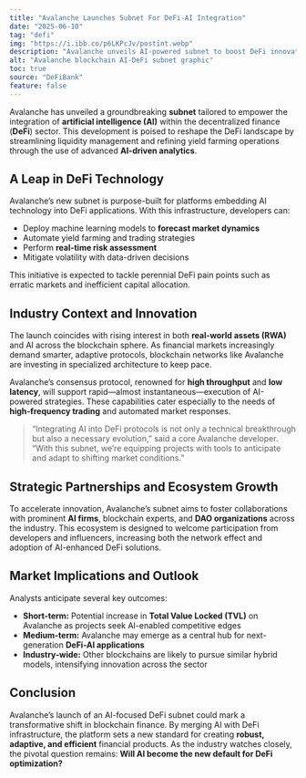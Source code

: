 ```yaml
---
title: "Avalanche Launches Subnet For DeFi-AI Integration"
date: "2025-06-10"
tag: "defi"
img: "https://i.ibb.co/p6LKPcJv/postint.webp"
description: "Avalanche unveils AI-powered subnet to boost DeFi innovation and yield strategies"
alt: "Avalanche blockchain AI-DeFi subnet graphic"
toc: true
source: "DeFiBank"
feature: false
---
```


Avalanche has unveiled a groundbreaking **subnet** tailored to empower the integration of **artificial intelligence (AI)** within the decentralized finance (**DeFi**) sector. This development is poised to reshape the DeFi landscape by streamlining liquidity management and refining yield farming operations through the use of advanced **AI-driven analytics**.

## A Leap in DeFi Technology

Avalanche’s new subnet is purpose-built for platforms embedding AI technology into DeFi applications. With this infrastructure, developers can:

- Deploy machine learning models to **forecast market dynamics**
- Automate yield farming and trading strategies
- Perform **real-time risk assessment**
- Mitigate volatility with data-driven decisions

This initiative is expected to tackle perennial DeFi pain points such as erratic markets and inefficient capital allocation.

## Industry Context and Innovation

The launch coincides with rising interest in both **real-world assets (RWA)** and AI across the blockchain sphere. As financial markets increasingly demand smarter, adaptive protocols, blockchain networks like Avalanche are investing in specialized architecture to keep pace.

Avalanche’s consensus protocol, renowned for **high throughput** and **low latency**, will support rapid—almost instantaneous—execution of AI-powered strategies. These capabilities cater especially to the needs of **high-frequency trading** and automated market responses.

> “Integrating AI into DeFi protocols is not only a technical breakthrough but also a necessary evolution,” said a core Avalanche developer. “With this subnet, we’re equipping projects with tools to anticipate and adapt to shifting market conditions.”

## Strategic Partnerships and Ecosystem Growth

To accelerate innovation, Avalanche’s subnet aims to foster collaborations with prominent **AI firms**, blockchain experts, and **DAO organizations** across the industry. This ecosystem is designed to welcome participation from developers and influencers, increasing both the network effect and adoption of AI-enhanced DeFi solutions.

## Market Implications and Outlook

Analysts anticipate several key outcomes:
- **Short-term:** Potential increase in **Total Value Locked (TVL)** on Avalanche as projects seek AI-enabled competitive edges
- **Medium-term:** Avalanche may emerge as a central hub for next-generation **DeFi-AI applications**
- **Industry-wide:** Other blockchains are likely to pursue similar hybrid models, intensifying innovation across the sector

## Conclusion

Avalanche’s launch of an AI-focused DeFi subnet could mark a transformative shift in blockchain finance. By merging AI with DeFi infrastructure, the platform sets a new standard for creating **robust, adaptive, and efficient** financial products. As the industry watches closely, the pivotal question remains: **Will AI become the new default for DeFi optimization?**